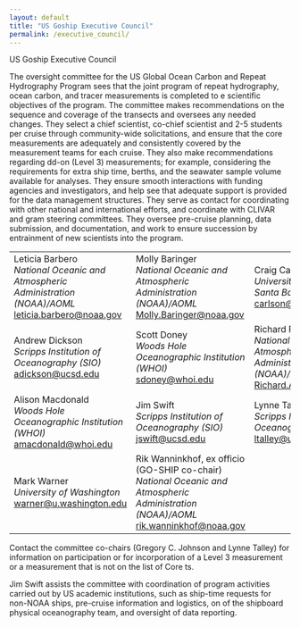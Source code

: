 ```yaml
---
layout: default
title: "US Goship Executive Council"
permalink: /executive_council/
---
```

US Goship Executive Council
<p>The oversight committee for the US Global Ocean Carbon and Repeat Hydrography Program sees that the joint program 
of repeat hydrography, ocean carbon, and tracer measurements is completed to e scientific objectives of the program. 
The committee makes recommendations on the sequence and coverage of the transects and oversees any needed changes. They 
select a chief scientist, co-chief scientist and 2-5 students per cruise through community-wide solicitations, and ensure 
that the core measurements are adequately and consistently covered by the measurement teams for each cruise. They also 
make recommendations regarding dd-on (Level 3) measurements; for example, considering the requirements for extra ship time, 
berths, and the seawater sample volume available for analyses. They ensure smooth interactions with funding agencies and  
investigators, and help see that adequate support is provided for the data management structures. They serve as contact for 
coordinating with other national and international efforts, and coordinate with CLIVAR and gram steering committees. 
They oversee pre-cruise planning, data submission, and documentation, and work to ensure succession by entrainment of new 
scientists into the program.</p>

<table>
<tr>
<td>
Leticia Barbero<br>
      <em>National Oceanic and Atmospheric Administration (NOAA)/AOML</em><br>
      <a href="mailto:leticia.barbero@noaa.gov">leticia.barbero@noaa.gov</a>
</td>
<td>
Molly Baringer<br>
      <em>National Oceanic and Atmospheric Administration (NOAA)/AOML</em><br>
      <a href="mailto:Molly.Baringer@noaa.gov">Molly.Baringer@noaa.gov</a>
</td>
<td>
Craig Carlson<br>
      <em>University of California, Santa Barbara</em><br>
      <a href="mailto:carlson@lifesci.ucsb.edu">carlson@lifesci.ucsb.edu</a>
</td>
<td>
Brendan Carter<br>
      <em>National Oceanic and Atmospheric Administration (NOAA)/PMEL</em><br>
      <a href="mailto:brendan.carter@noaa.gov">brendan.carter@noaa.gov</a>
</td>
</tr>
<tr>
<td>
Andrew Dickson<br>
      <em>Scripps Institution of Oceanography (SIO)</em><br>
      <a href="mailto:adickson@ucsd.edu">adickson@ucsd.edu</a>
</td>
<td>
Scott Doney<br>
      <em>Woods Hole Oceanographic Institution (WHOI)</em><br>
      <a href="mailto:sdoney@whoi.edu">sdoney@whoi.edu</a>
</td>
<td>
Richard Feely<br>
      <em>National Oceanic and Atmospheric Administration (NOAA)/PMEL</em><br>
      <a href="mailto:Richard.A.Feely@noaa.gov">Richard.A.Feely@noaa.gov</a>
</td>
<td>
Gregory C. Johnson (<span class="cochair">Co-chair)<br>
      <em>National Oceanic and Atmospheric Administration (NOAA)/PMEL</em><br>
      <a href="mailto:Gregory.C.Johnson@noaa.gov">Gregory.C.Johnson@noaa.gov</a>
</td>
</tr>
<tr>
<td>
Alison Macdonald<br>
      <em>Woods Hole Oceanographic Institution (WHOI)</em><br>
      <a href="mailto:amacdonald@whoi.edu">amacdonald@whoi.edu</a>
</td>
<td>
Jim Swift<br>
      <em>Scripps Institution of Oceanography (SIO)</em><br>
      <a href="mailto:jswift@ucsd.edu">jswift@ucsd.edu</a>
</td>
<td>
Lynne Talley (<span class="cochair">Co-chair)<br>
      <em>Scripps Institution of Oceanography (SIO)</em><br>
      <a href="mailto:ltalley@ucsd.edu">ltalley@ucsd.edu</a>
</td>
<td>
Andreas Thurnherr<br>
      <em>Lamont-Doherty Earth Observatory</em><br>
      <a href="mailto:ant@ldeo.columbia.edu">ant@ldeo.columbia.edu</a>
</td>
</tr>
<tr>
 <td>
Mark Warner<br>
      <em>University of Washington</em><br>
      <a href="mailto:warner@u.washington.edu">warner@u.washington.edu</a>
</td>
<td>
Rik Wanninkhof, ex officio  (<span class="cochair">GO-SHIP co-chair)<br>
      <em>National Oceanic and Atmospheric Administration (NOAA)/AOML</em><br>
      <a href="mailto:rik.wanninkhof@noaa.gov">rik.wanninkhof@noaa.gov</a>
</td>
 </tr>
</table>





<p>Contact the committee co-chairs (Gregory C. Johnson and Lynne Talley) for information on participation or for 
incorporation of a Level 3 measurement or a measurement that is not on the list of Core ts.</p>
<p>Jim Swift assists the committee with coordination of program activities carried out by US academic institutions, 
such as ship-time requests for non-NOAA ships, pre-cruise information and logistics, on of the shipboard physical 
oceanography team, and oversight of data reporting.</p>
